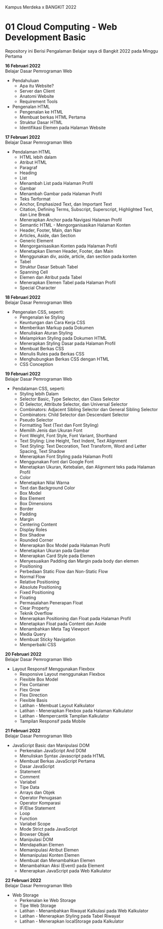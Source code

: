 Kampus Merdeka x BANGKIT 2022   
# 01  Cloud Computing - Web Development Basic  
Repository ini Berisi Pengalaman Belajar saya di Bangkit 2022 pada Minggu Pertama   
  
**16 Februari 2022**  
Belajar Dasar Pemrograman Web
  * Pendahuluan
      * Apa itu Website?
      * Server dan Client
      * Anatomi Website
      * Requirement Tools
  * Pengenalan HTML
      * Pengenalan ke HTML
      * Membuat berkas HTML Pertama
      * Struktur Dasar HTML
      * Identifikasi Elemen pada Halaman Website

**17 Februari 2022**  
Belajar Dasar Pemrograman Web   
  * Pendalaman HTML
      * HTML lebih dalam
      * Atribut HTML
      * Paragraf
      * Heading 
      * List 
      * Menambah List pada Halaman Profil
      * Gambar
      * Menambah Gambar pada Halaman Profil
      * Teks Terformat
      * Anchor, Emphasized Text, dan Important Text
      * Citation, Defining Terms, Subscript, Superscript, Highlighted Text, dan Line Break
      * Menerapkan Anchor pada Navigasi Halaman Profil
      * Semantic HTML - Mengorganisasikan Halaman Konten
      * Header, Footer, Main, dan Nav
      * Articles, Aside, dan Section
      * Generic Element
      * Mengorganisasikan Konten pada Halaman Profil
      * Menetapkan Elemen Header, Footer, dan Main
      * Menggunakan div, aside, article, dan section pada konten
      * Tabel
      * Struktur Dasar Sebuah Tabel
      * Spanning Cell
      * Elemen dan Atribut pada Tabel
      * Menerapkan Elemen Tabel pada Halaman Profil
      * Special Character

**18 Februari 2022**  
Belajar Dasar Pemrograman Web   
  * Pengenalan CSS, seperti:
      * Pengenalan ke Styling
      * Keuntungan dan Cara Kerja CSS
      * Memberikan Markup pada Dokumen
      * Menuliskan Aturan Styling
      * Melampirkan Styling pada Dokumen HTML
      * Menerapkan Styling Dasar pada Halaman Profil
      * Membuat Berkas CSS
      * Menulis Rules pada Berkas CSS
      * Menghubungkan Berkas CSS dengan HTML
      * CSS Conception

**19 Februari 2022**  
Belajar Dasar Pemrograman Web
  * Pendalaman CSS, seperti:
      * Styling lebih Dalam
      * Selector Basic, Type Selector, dan Class Selector
      * ID Selector, Attribute Selector, dan Universal Selector
      * Combinators: Adjacent Sibling Selector dan General Sibling Selector
      * Combinators: Child Selector dan Descendant Selector
      * Pseudo Selector
      * Formatting Text (Text dan Font Styling)  
      * Memilih Jenis dan Ukuran Font
      * Font Weight, Font Style, Font Variant, Shorthand
      * Text Styling: Line Height, Text Indent, Text Alignment
      * Text Styling: Text Decoration, Text Transform, Word and Letter Spacing, Text Shadow
      * Menerapkan Font Styling pada Halaman Profil
      * Menggunakan Font dari Google Font
      * Menetapkan Ukuran, Ketebalan, dan Alignment teks pada Halaman Profil
      * Color
      * Menetapkan Nilai Warna
      * Text dan Background Color
      * Box Model
      * Box Element
      * Box Dimensions
      * Border
      * Padding
      * Margin
      * Centering Content
      * Display Roles
      * Box Shadow
      * Rounded Corner
      * Menerapkan Box Model pada Halaman Profil
      * Menetapkan Ukuran pada Gambar
      * Menerapkan Card Style pada Elemen <article>
      * Menyesuaikan Padding dan Margin pada body dan elemen <main>
      * Positioning
      * Perbedaan Static Flow dan Non-Static Flow
      * Normal Flow
      * Relative Positioning
      * Absolute Positioning
      * Fixed Positioning
      * Floating
      * Permasalahan Penerapan Float
      * Clear Property
      * Teknik Overflow
      * Menerapkan Positioning dan Float pada Halaman Profil
      * Menetapkan Float pada Content dan Aside
      * Menambahkan Meta Tag Viewport
      * Media Query
      * Membuat Sticky Navigation
      * Memperbaiki CSS
      
**20 Februari 2022**  
Belajar Dasar Pemrograman Web  
  * Layout Responsif Menggunakan Flexbox
      * Responsive Layout menggunakan Flexbox
      * Flexible Box Model
      * Flex Container
      * Flex Grow
      * Flex Direction
      * Flexible Basis
      * Latihan - Membuat Layout Kalkulator
      * Latihan - Menerapkan Flexbox pada Halaman Kalkulator
      * Latihan - Mempercantik Tampilan Kalkulator
      * Tampilan Responsif pada Mobile
      
**21 Februari 2022**  
Belajar Dasar Pemrograman Web 
  * JavaScript Basic dan Manipulasi DOM
      * Perkenalan JavaScript And DOM
      * Menuliskan Syntax Javascript pada HTML
      * Membuat Berkas JavaScript Pertama
      * Dasar JavaScript
      * Statement
      * Comment
      * Variabel
      * Tipe Data
      * Arrays dan Objek
      * Operator Penugasan
      * Operator Komparasi
      * IF/Else Statement
      * Loop
      * Function
      * Variabel Scope
      * Mode Strict pada JavaScript
      * Browser Objek
      * Manipulasi DOM
      * Mendapatkan Elemen
      * Memanipulasi Atribut Elemen
      * Memanipulasi Konten Elemen
      * Membuat dan Menambahkan Elemen
      * Menambahkan Aksi (Event) pada Element
      * Menerapkan JavaScript pada Web Kalkulator
      
**22 Februari 2022**  
Belajar Dasar Pemrograman Web
  * Web Storage
      * Perkenalan ke Web Storage
      * Tipe Web Storage
      * Latihan - Menambahkan Riwayat Kalkulasi pada Web Kalkulator
      * Latihan - Menerapkan Styling pada Tabel Riwayat
      * Latihan - Menerapkan localStorage pada Kalkulator
      
